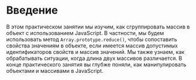 # Введение

В этом практическом занятии мы изучим, как сгруппировать массив в объект с использованием JavaScript. В частности, мы будем использовать метод `Array.prototype.reduce()`, чтобы сопоставить свойства значениям в объекте, если имеется массив допустимых идентификаторов свойств и массив значений. Мы также узнаем, как обрабатывать ситуации, когда длина двух массивов различается. В конце практического занятия вы глубже поняли, как манипулировать объектами и массивами в JavaScript.
